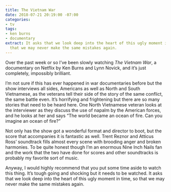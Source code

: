 ```yaml
---
title: The Vietnam War
date: 2018-07-21 20:19:00 -07:00
categories:
- tv
tags:
- ken burns
- documentary
extract: It asks that we look deep into the heart of this ugly moment in time, so
  that we may never make the same mistakes again.
---
```


Over the past week or so I’ve been slowly watching _The Vietnam War_, a documentary on Netflix by Ken Burns and Lynn Novick, and it’s just completely, impossibly brilliant.

I’m not sure if this has ever happened in war documentaries before but the show interviews all sides, Americans as well as North and South Vietnamese, as the veterans tell their side of the story of the same conflict, the same battle even. It’s horrifying and frightening but there are so many stories that need to be heard here. One North Vietnamese veteran looks at the interviewer as they discuss the use of napalm by the American forces, and he looks at her and says “The world became an ocean of fire. Can you imagine an ocean of fire?”

Not only has the show got a wonderful format and director to boot, but the score that accompanies it is fantastic as well. Trent Reznor and Atticus Ross’ soundtrack fills almost every scene with brooding anger and broken harmonies. To be quite honest though I’m an enormous Nine Inch Nails fan and the work that the two have done for scores and other soundtracks is probably my favorite sort of music. 

Anyway, I would highly recommend that you put some time aside to watch this thing. It’s tough going and shocking but it needs to be watched. It asks that we look deep into the heart of this ugly moment in time, so that we may never make the same mistakes again.